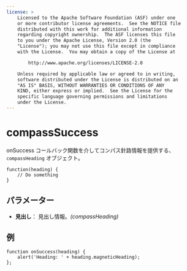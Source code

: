 ```yaml
---
license: >
    Licensed to the Apache Software Foundation (ASF) under one
    or more contributor license agreements.  See the NOTICE file
    distributed with this work for additional information
    regarding copyright ownership.  The ASF licenses this file
    to you under the Apache License, Version 2.0 (the
    "License"); you may not use this file except in compliance
    with the License.  You may obtain a copy of the License at

        http://www.apache.org/licenses/LICENSE-2.0

    Unless required by applicable law or agreed to in writing,
    software distributed under the License is distributed on an
    "AS IS" BASIS, WITHOUT WARRANTIES OR CONDITIONS OF ANY
    KIND, either express or implied.  See the License for the
    specific language governing permissions and limitations
    under the License.
---
```


# compassSuccess

onSuccess コールバック関数を介してコンパス針路情報を提供する、 `compassHeading` オブジェクト。

    function(heading) {
        // Do something
    }
    

## パラメーター

*   **見出し**： 見出し情報。*(compassHeading)*

## 例

    function onSuccess(heading) {
        alert('Heading: ' + heading.magneticHeading);
    };